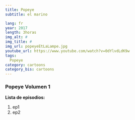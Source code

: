 ```yaml
---
title: Popeye
subtitle: el marino

lang: fr
year: 2017
length: 3horas
img_alt: #
img_title: #
img_url: popeyeEtLaLampe.jpg
youtube_url: https://www.youtube.com/watch?v=0dYlvdLdK9w
tags:
  Popeye
category: cartoons
category_bis: cartoons
---
```


### Popeye Volumen 1

**Lista de episodios:**
1. ep1
2. ep2




